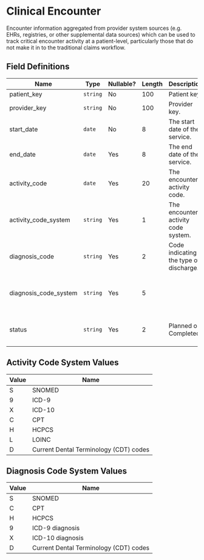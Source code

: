 # Clinical Encounter

Encounter information aggregated from provider system sources (e.g. EHRs, registries, or other supplemental data sources) which can be used to track critical encounter activity at a patient-level, particularly those that do not make it in to the traditional claims workflow.

## Field Definitions

| Name | Type | Nullable? | Length | Description | Values |
| --- | --- | --- | --- | --- | --- |
| patient_key | `string` | No | 100 | Patient key. |  |
| provider_key | `string` | No | 100 | Provider key. |  |
| start_date | `date` | No | 8 | The start date of the service. | `YYYYMMDD` |
| end_date | `date` | Yes | 8 | The end date of the service. | `YYYYMMDD` |
| activity_code | `date` | Yes | 20 | The encounter activity code. |  |
| activity_code_system | `string` | Yes | 1 | The encounter activity code system. | [See Activity Code System Values](/data-model/inbound/ch_clinical_encounter#activity-code-system-values) |
| diagnosis_code | `string` | Yes | 2 | Code indicating the type of discharge. |  |
| diagnosis_code_system | `string` | Yes | 5 |  | [See Diagnosis Code System Values](/data-model/inbound/ch_clinical_encounter#diagnosis-code-system-values) |
| status | `string` | Yes | 2 | Planned or Completed | `1` - Planned, `2` - Completed |

## Activity Code System Values

| Value | Name |
| --- | --- |
| S | SNOMED |
| 9 | ICD-9 |
| X | ICD-10 |
| C | CPT |
| H | HCPCS |
| L | LOINC |
| D | Current Dental Terminology (CDT) codes |

## Diagnosis Code System Values

| Value | Name |
| --- | --- |
| S | SNOMED |
| C | CPT |
| H | HCPCS |
| 9 | ICD-9 diagnosis |
| X | ICD-10 diagnosis |
| D | Current Dental Terminology (CDT) codes |